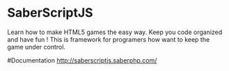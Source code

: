 # SaberScriptJS

Learn how to make HTML5 games the easy way. Keep you code organized and have fun !
This is framework for programers how want to keep the game under control.

#Documentation
http://saberscriptjs.saberphp.com/
